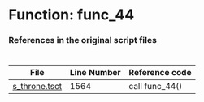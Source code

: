 # Function: func_44 
### References in the original script files

#

| File | Line Number | Reference code |
| --- | --- | --- |
| [s_throne.tsct](../../../out/s_throne.tsct#L1564) | 1564 | call func_44() |
